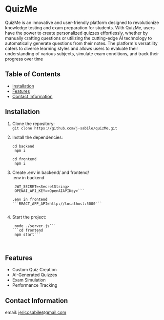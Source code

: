 # QuizMe

QuizMe is an innovative and user-friendly platform designed to revolutionize knowledge testing and exam preparation for students. With QuizMe, users have the power to create personalized quizzes effortlessly, whether by manually crafting questions or utilizing the cutting-edge AI technology to automatically generate questions from their notes. The platform's versatility caters to diverse learning styles and allows users to evaluate their understanding of various subjects, simulate exam conditions, and track their progress over time


## Table of Contents

- [Installation](#installation)
- [Features](#features)
- [Contact Information](#contact-information)


## Installation

1. Clone the repository:  
   ```git clone https://github.com/j-sabile/quizMe.git```
  
2. Install the dependencies:  
   ```
   cd backend
    npm i  
   ```  
   ```
   cd frontend
    npm i  
   ```
  
3. Create .env in backend/ and frontend/  
   .env in backend
   ```DATABASES=mongodb://127.0.0.1:27017/QuizMe
    JWT_SECRET=<SecretString>
    OPENAI_API_KEY=<OpenAIAPIKey>```  
  
   .env in frontend  
   ```REACT_APP_API=http://localhost:5000```  
  
4. Start the project:  
   ```cd backend
    node ./server.js```  
   ```cd frontend
    npm start```  
  
  
## Features  
  
- Custom Quiz Creation  
- AI-Generated Quizzes  
- Exam Simulation  
- Performance Tracking   
  
  
## Contact Information  
  
email: jericosabile@gmail.com  